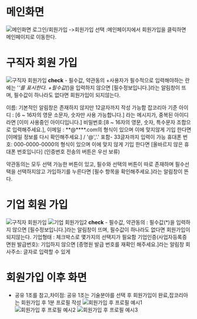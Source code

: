 # 메인화면
![메인화면](https://github.com/yyujjin/jjob-korea/blob/main/%ED%99%94%EB%A9%B4%EC%84%A4%EA%B3%84/images/login_main.jpg)
로그인/회원가입
->회원가입 선택
:메인페이지에서 회원가입을 클릭하면 메인페이지로 이동한다.
# 구직자 회원 가입
![구직자 회원가입](https://github.com/yyujjin/jjob-korea/blob/main/%ED%99%94%EB%A9%B4%EC%84%A4%EA%B3%84/images/joinmembership_guzig.jpg)
**check** - 필수값, 약관동의
+사용자가 필수적으로 입력해야하는 란에는 '*'를 표시한다.
+필수값(*)을 입력하지 않으면 [필수정보입니다.]라는 알림창이 뜨며, 필수값이 하나라도 없다면 회원가입이 되지않는다.

이름: 기본적인 알림창은 존재하지 않지만 12글자까지 작성 가능함
잡코리아 기준 
아이디 : [6 ~ 16자의 영문 소문자, 숫자만 사용 가능합니다.] 라는 메시지가, 중복된 아이디라면 [이미 사용중인 아이디입니다.]
비밀번호:[8 ~ 16자의 영문, 숫자, 특수문자 조합으로 입력해주세요.],
이메일 : **@****.com의 형식이 있으며 이에 맞지않게 기입 한다면 [이메일 정보를 다시 확인해주세요.] / '@','.' 포함- 33글자까지 입력이 가능
휴대폰 번호: 000-0000-0000의 형식이 있으며 이에 맞지 않게 기입 한다면 [올바르지 않은  휴대폰 번호입니다]
(인증번호 전송의 버튼은 우선 보류)

약관동의는 모두 선택 가능한 버튼이 있고, 필수와 선택의 버튼이 따로 존재하며 필수선택을 선택하지않고 가입하기를 누른다면 [필수 항목을 확인해주세요.]라는 알림창이 뜬다.


# 기업 회원 가입
![구직자 회원가입](https://github.com/yyujjin/jjob-korea/blob/main/%ED%99%94%EB%A9%B4%EC%84%A4%EA%B3%84/images/joinmembership_giup.jpg)
![기업 회원가입2](https://github.com/yyujjin/jjob-korea/blob/main/%ED%99%94%EB%A9%B4%EC%84%A4%EA%B3%84/images/joinmembership_giup2.jpg)
**check** - 필수값, 약관동의
: 필수값(*)을 입력하지 않으면 [필수정보입니다.]라는 알림창이 뜨며, 필수값이 하나라도 없다면 회원가입이 되지않는다.
기업형태 : 체크박스로 몇가지의 선택지가 필요함 
기업인증(사업자등록증면원 발급번호): 기입하지 않으면 [증명원 발급 번호를 재확인 해주세요.]라는 알림창
회사주소: 글자로 입력할 수 있게
# 회원가입 이후 화면
- 공유 1조를 참고,차이점: 공유 1조는 기술분야를 선택 후 회원가입이 완료,잡코리아는 회원가입 후 1분 프로필 작성
![회원가입 후 프로필 예시1](https://github.com/yyujjin/jjob-korea/blob/main/%ED%99%94%EB%A9%B4%EC%84%A4%EA%B3%84/images/after_joinmbs1.jpg)
![회원가입 후 프로필 예시2](https://github.com/yyujjin/jjob-korea/blob/main/%ED%99%94%EB%A9%B4%EC%84%A4%EA%B3%84/images/after_joinmbs2.jpg)
![회원가입 후 프로필 예시3](https://github.com/yyujjin/jjob-korea/blob/main/%ED%99%94%EB%A9%B4%EC%84%A4%EA%B3%84/images/after_joinmbs3.jpg)


